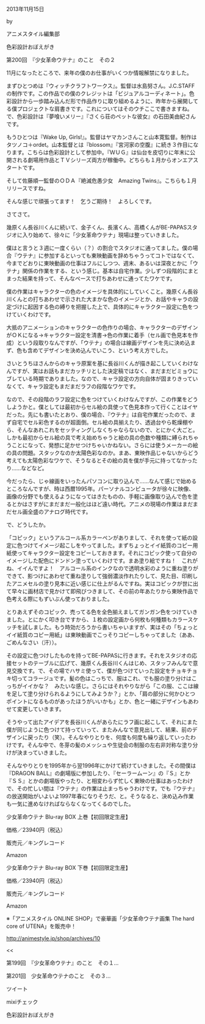 <!-- source: http://animestyle.jp/2013/11/15/6541/ -->

2013年11月15日

 

 by 

 

アニメスタイル編集部

 

色彩設計おぼえがき

 

第200回　『少女革命ウテナ』のこと　その２


11月になったところで、来年の僕のお仕事がいくつか情報解禁になりました。


まずひとつめは『ウィッチクラフトワークス』。監督は水島努さん。J.C.STAFFの制作です。この作品での僕のクレジットは「ビジュアルコーディネート」。色彩設計から一歩踏み込んだ形で作品作りに取り組めるように、昨年から展開してる僕プロジェクトな肩書きです。これについてはそのウチここで書きますね。で、色彩設計は『夢喰いメリー』『さくら荘のペットな彼女』の石田美由紀さんです。


もうひとつは『Wake Up, Girls!』。監督はヤマカンさんこと山本寛監督。制作はタツノコ＋ordet。山本監督とは『blossom』『宮河家の空腹』に続き３作目になります。こちらは色彩設計として参加中。『ＷＵＧ』は仙台を皮切りに年末に公開される劇場用作品とＴＶシリーズ両方が稼働中。どちらも１月からオンエアスタートです。


そして佐藤順一監督のＯＤＡ『絶滅危愚少女　Amazing Twins』。こちらも１月リリースですね。


そんな感じで頑張ってます！　乞うご期待！　よろしくです。


さてさて。


幾原くん長谷川くんに続いて、金子くん、長濱くん、高橋くんがBE-PAPASスタジオに入り始めて、徐々に「少女革命ウテナ」現場は整っていきました。


僕はと言うと３週に一度くらい（？）の割合でスタジオに通ってました。僕の場合『ウテナ』に参加するといっても東映動画を辞めちゃうってコトではなくて、今までどおりに東映動画の仕事はフルにしつつ、週末、あるいは深夜とかに「ウテナ」関係の作業をする、という感じ。基本は自宅作業。少しずつ段階的にまとまった結果を持って、そんなペースで打ちあわせに通ってたワケです。


僕の作業はキャラクターの色のイメージを具体的にしていくこと。幾原くん長谷川くんとの打ちあわせで示された大まかな色のイメージとか、お話やキャラの設定づけに起因する色の縛りを把握した上で、具体的にキャラクター設定に色をつけていくわけです。


大抵のアニメーションのキャラクターの色作りの場合、キャラクターのデザインがＯＫになる→キャラクター設定を清書→色の作業に着手（セル画で色見本を作成）という段取りなんですが、「ウテナ」の場合は線画デザインを先に決め込まず、色も含めてデザインを決め込んでいこう、という考え方でした。


さいとうちほさんからのキャラ原案を基に長谷川くんが描き起こしていくわけなんですが、実はお話もまだカッチリとした決定稿ではなく、まだまだビミョウにブレている時期でありました。なので、キャラ設定の方向自体が固まりきっていなくて、キャラ設定もまだまだラフの段階なワケです。


なので、その段階のラフ設定に色をつけていくわけなんですが、この作業をどうしようかと。僕としては最初からセル絵の具使って色見本作って行くことはイヤだった。先にも書いたとおり、僕の場合、『ウテナ』は自宅作業だったので、まず自宅でセル彩色するのが超面倒。セル絵の具揃えたり、透過台やら乾燥棚やら、そんなあれこれをセッティングしなくちゃならないので、とにかく大ごと。しかも最初からセル絵の具で考え始めちゃうと絵の具の色数や種類に縛られちゃうことになって、発想に足かせつけちゃいかねない。さらには使うメーカーの絵の具の問題。スタックなのか太陽色彩なのか。まあ、東映作品じゃないからどう考えても太陽色彩なワケで、そうなるとその絵の具を僕が手元に持ってなかったり……などなど。


今だったら、じゃ線画をいったんパソコンに取り込んで……なんて感じで始めるところなんですが、時は西暦1995年。パーソナルコンピュータが徐々に映像、画像の分野でも使えるようになってはきたものの、手軽に画像取り込んで色を塗るとかはさすがにまだまだ一般化はほど遠い時代。アニメの現場の作業はまだまだセル画全盛のアナログ時代です。


で、どうしたか。


「コピック」というアルコール系カラーペンがありまして、それを使って紙の設定に色つけてイメージ起こしをやってました。まずちょっとイイ紙質のコピー用紙使ってキャラクター設定をコピーしておきます。それにコピック使って自分のイメージした配色にドンドン塗っていくわけです。まあ塗り絵ですね！　これがね、イイんですよ！　アルコール系のインクなので透明水彩のように重ね塗りができて、影つけにあわせて重ね塗りして強弱濃淡作れたりして、見た目、印刷したアニメセルの塗り見本に近い感じに仕上がるんですね。実はコピックが世に出て早々に画材店で見かけて即飛びつきまして、その前の年あたりから東映作品で色考える際にもずいぶん使っておりました。


とりあえずそのコピック、売ってる色を全色揃えましてガンガン色をつけていきました。とにかく叩き台ですから、１枚の設定画から何枚も何種類もカラースケッチを試しました。もう時効だろうから書いちゃいますが、実はその「ちょっとイイ紙質のコピー用紙」は東映動画でこっそりコピーしちゃってました（ああ、ごめんなさい（汗））。


その設定に色つけしたものを持ってBE-PAPASに行きます。それをスタジオの応接セットのテーブルに広げて、幾原くん長谷川くんはじめ、スタッフみんなで意見交換です。で、その場でハサミ使って、僕が色つけていった設定をチョキチョキ切ってコラージュです。髪の色はこっちで、服はこれ、でも服の塗り分けはこっちがイイかな？　みたいな感じ。さらにはそれやりながら「この服、ここは線を足して塗り分けられるようにしてみようか？」とか、「肩の部分に何かひとつポイントになるものがあったほうがいいかも」とか、色と一緒にデザインもあわせて変更していきます。


そうやって出たアイデアを長谷川くんがあらたにラフ画に起こして、それにまた僕が同じように色つけて持っていって、またみんなで意見出して、結果、前のデザインに戻ったり（笑）。そんなやりとりを、何度も何度も繰り返していったわけです。そんな中で、冬芽の髪のメッシュや生徒会の制服の左右非対称な塗り分けが決まっていきました。


そんなやりとりを1995年から翌1996年にかけて続けていきました。その間僕は『DRAGON BALL』の劇場版に参加したり、『セーラームーン』の『Ｓ』とか『ＳＳ』とかの劇場版やったり、と相変わらず忙しく東映の仕事はあったわけで、その忙しい間は『ウテナ』の作業は止まっちゃうわけです。でも『ウテナ』の放送開始がいよいよ1997年春になりそうだ、と。そうなると、決め込み作業も一気に進めなければならなくなってくるのでした。

少女革命ウテナ Blu-ray BOX 上巻【初回限定生産】 


価格／23940円（税込）


販売元／キングレコード

Amazon

少女革命ウテナ Blu-ray BOX 下巻【初回限定生産】 


価格／23940円（税込）


販売元／キングレコード

Amazon


※「アニメスタイル ONLINE SHOP」で豪華画「少女革命ウテナ画集 The hard core of UTENA」を販売中！

http://animestyle.jp/shop/archives/10

 


<< 

第199回　『少女革命ウテナ』のこと　その１...

第201回　少女革命ウテナのこと　その３...

 >>

ツイート

mixiチェック

色彩設計おぼえがき

